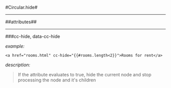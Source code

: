 #Circular.hide#

----

##attributes##

----

###cc-hide, data-cc-hide

*example:* 

`<a href="rooms.html" cc-hide="{{#rooms.length<2}}">Rooms for rent</a>`

*description:*

> If the attribute evaluates to true, hide the current node and stop processing the node and it's children

